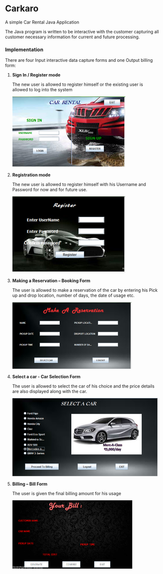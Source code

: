 # Carkaro
A simple Car Rental Java Application

The Java program is written to be interactive with the customer capturing all customer necessary information for current and future processing. 

### Implementation

There are four Input interactive data capture forms and one Output billing form:

1.	**Sign In / Register mode**

    The new user is allowed to register himself or the existing user is allowed to log into the system	
    
    ![Login GUI](/Samples/login.png)
    
2.	**Registration mode**

    The new user is allowed to register himself with his Username and Password for now and for future use.
    
    ![Registration GUI](/Samples/register.png)
    
3.	**Making a Reservation – Booking Form**

    The user is allowed to make a reservation of the car by entering his Pick up and drop location, number of days, the date    of usage etc.	
    
    ![Booking GUI](/Samples/booking.png)
    
4.	**Select a car - Car Selection Form**

    The user is allowed to select the car of his choice and the price details are also displayed along with the car.
    
    ![Car Select GUI](/Samples/select_car.png)
    
5.	**Billing – Bill Form**

    The user is given the final billing amount for his usage
    
    ![Billing GUI](/Samples/billing.png)
    
    
    

    
    

